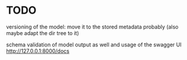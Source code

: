 # TODO

versioning of the model: move it to the stored metadata probably (also maybe adapt the dir tree to it)

schema validation of model output as well and usage of the swagger UI http://127.0.0.1:8000/docs